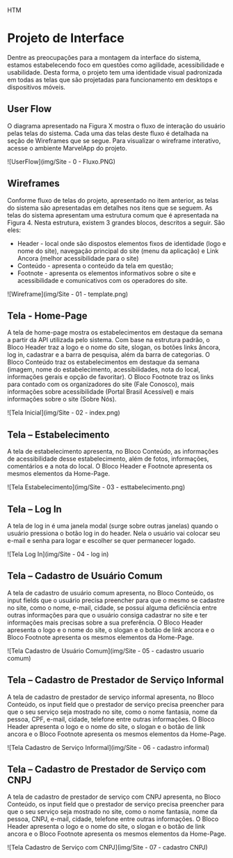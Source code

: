 HTM
# Projeto de Interface

Dentre as preocupações para a montagem da interface do sistema, estamos estabelecendo foco em questões como agilidade, acessibilidade e usabilidade. Desta forma, o projeto tem uma identidade visual padronizada em todas as telas que são projetadas para funcionamento em desktops e dispositivos móveis.

## User Flow

O diagrama apresentado na Figura X mostra o fluxo de interação do usuário pelas telas do sistema. Cada uma das telas deste fluxo é detalhada na seção de Wireframes que se segue. Para visualizar o wireframe interativo, acesse o ambiente MarvelApp do projeto.

![UserFlow](img/Site - 0 - Fluxo.PNG)

## Wireframes

Conforme fluxo de telas do projeto, apresentado no item anterior, as telas do sistema são apresentadas em detalhes nos itens que se seguem. As telas do sistema apresentam uma estrutura comum que é apresentada na Figura 4. Nesta estrutura, existem 3 grandes blocos, descritos a seguir. São eles:
- Header - local onde são dispostos elementos fixos de identidade (logo e nome do site), navegação principal do site (menu da aplicação) e Link Ancora (melhor acessibilidade para o site)
-	Conteúdo - apresenta o conteúdo da tela em questão;
-	Footnote - apresenta os elementos informativos sobre o site e acessibilidade e comunicativos com os operadores do site.

![Wireframe](img/Site - 01 - template.png)

## Tela - Home-Page

A tela de home-page mostra os estabelecimentos em destaque da semana a partir da API utilizada pelo sistema. 
Com base na estrutura padrão, o Bloco Header traz a logo e o nome do site, slogan, os botões links âncora, log in, cadastrar e a barra de pesquisa, além da barra de categorias. O Bloco Conteúdo traz os estabelecimentos em destaque da semana (imagem, nome do estabelecimento, acessibilidades, nota do local, informações gerais e opção de favoritar). O Bloco Footnote traz os links para contado com os organizadores do site (Fale Conosco), mais informações sobre acessibilidade (Portal Brasil Acessível) e mais informações sobre o site (Sobre Nós).

 ![Tela Inicial](img/Site - 02 - index.png)

## Tela – Estabelecimento

A tela de estabelecimento apresenta, no Bloco Conteúdo, as informações de acessibilidade desse estabelecimento, além de fotos, informações, comentários e a nota do local. O Bloco Header e Footnote apresenta os mesmos elementos da Home-Page. 

 ![Tela Estabelecimento](img/Site - 03 - esttabelecimento.png)

## Tela – Log In

A tela de log in é uma janela modal (surge sobre outras janelas) quando o usuário pressiona o botão log in do header. Nela o usuário vai colocar seu e-mail e senha para logar e escolher se quer permanecer logado. 

![Tela Log In](img/Site - 04 - log in)


## Tela – Cadastro de Usuário Comum

A tela de cadastro de usuário comum apresenta, no Bloco Conteúdo, os input fields que o usuário precisa preencher para que o mesmo se cadastre no site, como o nome, e-mail, cidade, se possui alguma deficiência entre outras informações para que o usuário consiga cadastrar no site e ter informações mais precisas sobre a sua preferência. O Bloco Header apresenta o logo e o nome do site, o slogan e o botão de link ancora e o Bloco Footnote apresenta os mesmos elementos da Home-Page.

![Tela Cadastro de Usuário Comum](img/Site - 05 - cadastro usuario comum)


## Tela – Cadastro de Prestador de Serviço Informal

A tela de cadastro de prestador de serviço informal apresenta, no Bloco Conteúdo, os input field que o prestador de serviço precisa preencher para que o seu serviço seja mostrado no site, como o nome fantasia, nome da pessoa, CPF, e-mail, cidade, telefone entre outras informações. O Bloco Header apresenta o logo e o nome do site, o slogan e o botão de link ancora e o Bloco Footnote apresenta os mesmos elementos da Home-Page.

![Tela Cadastro de Serviço Informal](img/Site - 06 - cadastro informal)


## Tela – Cadastro de Prestador de Serviço com CNPJ

A tela de cadastro de prestador de serviço com CNPJ apresenta, no Bloco Conteúdo, os input field que o prestador de serviço precisa preencher para que o seu serviço seja mostrado no site, como o nome fantasia, nome da pessoa, CNPJ, e-mail, cidade, telefone entre outras informações. O Bloco Header apresenta o logo e o nome do site, o slogan e o botão de link ancora e o Bloco Footnote apresenta os mesmos elementos da Home-Page.

![Tela Cadastro de Serviço com CNPJ](img/Site - 07 - cadastro CNPJ)
